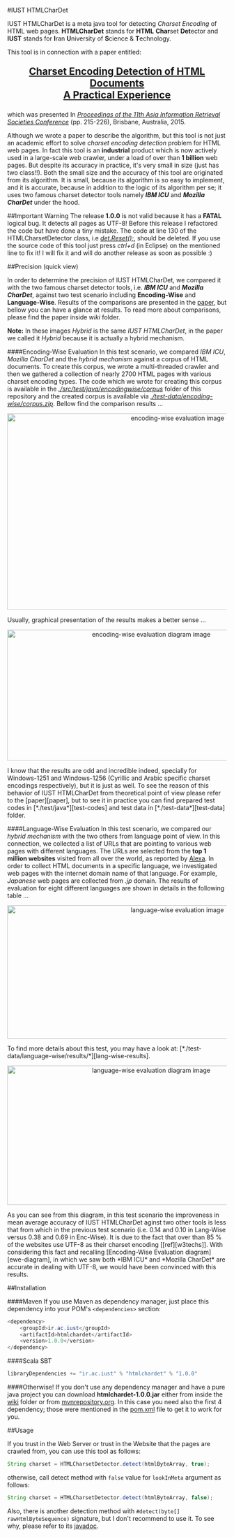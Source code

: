#IUST HTMLCharDet

IUST HTMLCharDet is a meta java tool for detecting *Charset Encoding* of HTML web pages. **HTMLCharDet** stands for **HTML** **Char**set **Det**ector and **IUST** stands for **I**ran **U**niversity of **S**cience & **T**echnology.

This tool is in connection with a paper entitled:  
<a href="http://link.springer.com/chapter/10.1007/978-3-319-28940-3_17"><p align=center style="font-size:160%;">
 <b>Charset Encoding Detection of HTML Documents</b></br>
 <b>A Practical Experience</b></br>
</p></a>

which was presented In *[Proceedings of the 11th Asia Information Retrieval Societies Conference][1]* (pp. 215-226), Brisbane, Australia, 2015.

Although we wrote a paper to describe the algorithm, but this tool is not just an academic effort to solve *charset encoding detection* problem for HTML web pages. In fact this tool is an **industrial** product which is now actively used in a large-scale web crawler, under a load of over than **1 billion** web pages. But despite its accuracy in practice, it's very small in size (just has two class!!). Both the small size and the accuracy of this tool are originated from its algorithm. It is small, because its algorithm is so easy to implement, and it is accurate, because in addition to the logic of its algorithm per se; it uses two famous charset detector tools namely _**IBM ICU**_ and _**Mozilla CharDet**_ under the hood.

##Important Warning
The release **1.0.0** is not valid because it has a **FATAL** logical bug. It detects all pages as UTF-8! Before this release I refactored the code but have done a tiny mistake. The code at line 130 of the HTMLCharsetDetector class, i.e [*det.Reset();*][bug-line], should be deleted. If you use the source code of this tool just press *ctrl+d* (in Eclipse) on the mentioned line to fix it! I will fix it and will do another release as soon as possible :)

##Precision (quick view)

In order to determine the precision of IUST HTMLCharDet, we compared it with the two famous charset detector tools, i.e. _**IBM ICU**_ and _**Mozilla CharDet**_, against two test scenario including **Encoding-Wise** and **Language-Wise**. Results of the comparisons are presented in the [paper][paper], but bellow you can have a glance at results. To read more about comparisons, please find the paper inside *wiki* folder.

**Note:** In these images *Hybrid* is the same *IUST HTMLCharDet*, in the paper we called it *Hybrid* because it is actually a hybrid mechanism.

####Encoding-Wise Evaluation
In this test scenario, we compared *IBM ICU*, *Mozilla CharDet* and the *hybrid mechanism* against a corpus of HTML documents. To create this corpus, we wrote a multi-threaded crawler and then we gathered a collection of nearly 2700 HTML pages with various charset encoding types. The code which we wrote for creating this corpus is available in the [*./src/test/java/encodingwise/corpus*][corpus-code] folder of this repository and the created corpus is available via [*./test-data/encoding-wise/corpus.zip*][corpus-data]. Bellow find the comparison results ...

<p align=center>
<img src="https://cloud.githubusercontent.com/assets/14090324/12007482/e31a7330-ac1b-11e5-976b-2d45beb64939.jpg" alt="encoding-wise evaluation image" height="450" width="766">
</img>
</p>
Usually, graphical presentation of the results makes a better sense ...

<p align=center>
<img src="https://cloud.githubusercontent.com/assets/14090324/12007849/cc8f46ca-ac2c-11e5-9600-dd3cd3a39ac1.jpg" alt="encoding-wise evaluation diagram image" height="300" width="645">
</img>
</p>
I know that the results are odd and incredible indeed, specially for Windows-1251 and Windows-1256 (Cyrillic and Arabic specific charset encodings respectively), but it is just as well. To see the reason of this behavior of IUST HTMLCharDet from theoretical point of view please refer to the [paper][paper], but to see it in practice you can find prepared test codes in [*./test/java*][test-codes] and test data in [*./test-data*][test-data] folder.

####Language-Wise Evaluation
In this test scenario, we compared our *hybrid mechanism* with the two others from language point of view. In this connection, we collected a list of URLs that are pointing to various web pages with different languages. The URLs are selected from the **top 1 million websites** visited from all over the world, as reported by [Alexa][Alexa]. In order to collect HTML documents in a specific language, we investigated web pages with the internet domain name of that language. For example, *Japanese* web pages are collected from *.jp* domain. The results of evaluation for eight different languages are shown in details in the following table ...

<p align=center>
<img src="https://cloud.githubusercontent.com/assets/14090324/12007456/6d706dfc-ac1a-11e5-8ec3-1d999820f4a4.jpg" alt="language-wise evaluation image" height="305" width="765">
</img>
</p>
To find more details about this test, you may have a look at: [*./test-data/language-wise/results/*][lang-wise-results]. 

<p align=center>
<img src="https://cloud.githubusercontent.com/assets/14090324/12007852/db79aaf4-ac2c-11e5-883a-006de77d3222.jpg" alt="language-wise evaluation diagram image" height="319" width="645">
</img>
</p>
As you can see from this diagram, in this test scenario the improveness in mean average accuracy of IUST HTMLCharDet aginst two other tools is less that from which in the previous test scenario (i.e. 0.14 and 0.10 in Lang-Wise versus 0.38 and 0.69 in Enc-Wise). It is due to the fact that over than 85 % of the websites use UTF-8 as their charset encoding [[ref][w3techs]]. With considering this fact and recalling [Encoding-Wise Evaluation diagram][ewe-diagram], in which we saw both *IBM ICU* and *Mozilla CharDet* are accurate in dealing with UTF-8, we would have been convinced with this results.

##Installation
 
####Maven
If you use Maven as dependency manager, just place this dependency into your POM's `<dependencies>` section:
```java
<dependency>
    <groupId>ir.ac.iust</groupId>
    <artifactId>htmlchardet</artifactId>
    <version>1.0.0</version>
</dependency>
````
####Scala SBT
````scala
libraryDependencies += "ir.ac.iust" % "htmlchardet" % "1.0.0"
````
####Otherwise!
If you don't use any dependency manager and have a pure java project you can download **htmlchardet-1.0.0.jar** either from inside the [wiki][wiki] folder or from [mvnrepository.org][mvnrepo]. In this case you need also the first 4 dependency; those were mentioned in the [pom.xml][pom] file to get it to work for you.

##Usage

If you trust in the Web Server or trust in the Website that the pages are crawled from, you can use this tool as follows:
```java
String charset = HTMLCharsetDetector.detect(htmlByteArray, true);
```
otherwise, call detect method with `false` value for `lookInMeta` argument as follows:
```java
String charset = HTMLCharsetDetector.detect(htmlByteArray, false);
```
Also, there is another detection method with `#detect(byte[] rawHtmlByteSequence)` signature, but I don't recommend to use it. To see why, please refer to its [javadoc][javadoc].

[1]: http://airs-conference.org/2015/program.html
[paper]: https://github.com/shabanali-faghani/IUST-HTMLCharDet/tree/master/wiki/Charset-Encoding-Detection-of-HTML-Documents.pdf
[bug-line]:https://github.com/shabanali-faghani/IUST-HTMLCharDet/blob/master/src/main/java/ir/ac/iust/htmlchardet/HTMLCharsetDetector.java#L130
[corpus-code]: https://github.com/shabanali-faghani/IUST-HTMLCharDet/tree/master/src/test/java/encodingwise/corpus
[corpus-data]: https://github.com/shabanali-faghani/IUST-HTMLCharDet/tree/master/test-data/encoding-wise/corpus.zip
[test-codes]: https://github.com/shabanali-faghani/IUST-HTMLCharDet/tree/master/src/test/java
[test-data]: https://github.com/shabanali-faghani/IUST-HTMLCharDet/tree/master/test-data
[Alexa]: www.alexa.com
[lang-wise-results]: https://github.com/shabanali-faghani/IUST-HTMLCharDet/tree/master/test-data/language-wise/results
[w3techs]: http://w3techs.com/technologies/history_overview/character_encoding
[pom]: https://github.com/shabanali-faghani/IUST-HTMLCharDet/blob/master/pom.xml
[ewe-diagram]: https://cloud.githubusercontent.com/assets/14090324/12007849/cc8f46ca-ac2c-11e5-9600-dd3cd3a39ac1.jpg
[mvnrepo]: http://mvnrepository.org/artifact/ir.ac.iust/htmlchardet/1.0.0
[wiki]: https://github.com/shabanali-faghani/IUST-HTMLCharDet/tree/master/wiki
[javadoc]: https://github.com/shabanali-faghani/IUST-HTMLCharDet/blob/master/src/main/java/ir/ac/iust/htmlchardet/HTMLCharsetDetector.java#L146
